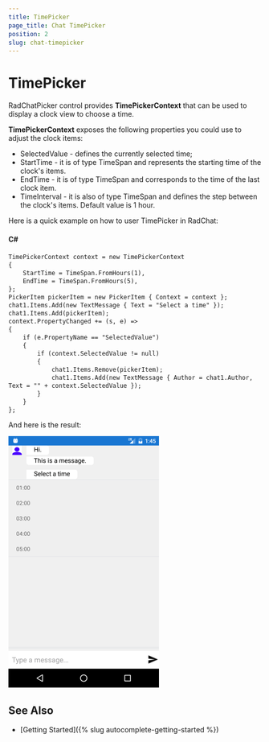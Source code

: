 ```yaml
---
title: TimePicker
page_title: Chat TimePicker
position: 2
slug: chat-timepicker
---
```


# TimePicker #

RadChatPicker control provides **TimePickerContext** that can be used to display a clock view to choose a time.

**TimePickerContext** exposes the following properties you could use to adjust the clock items:

* SelectedValue - defines the currently selected time;
* StartTime -  it is of type TimeSpan and represents the starting time of the clock's items.
* EndTime -  it is of type TimeSpan and corresponds to the time of the last clock item.
* TimeInterval - it is also of type TimeSpan and defines the step between the clock's items. Default value is 1 hour.

Here is a quick example on how to user TimePicker in RadChat:


#### C#

	TimePickerContext context = new TimePickerContext
	{
		StartTime = TimeSpan.FromHours(1),
		EndTime = TimeSpan.FromHours(5),
	};
	PickerItem pickerItem = new PickerItem { Context = context };
	chat1.Items.Add(new TextMessage { Text = "Select a time" });
	chat1.Items.Add(pickerItem);
	context.PropertyChanged += (s, e) =>
	{
		if (e.PropertyName == "SelectedValue")
		{
			if (context.SelectedValue != null)
			{
				chat1.Items.Remove(pickerItem);
				chat1.Items.Add(new TextMessage { Author = chat1.Author, Text = "" + context.SelectedValue });
			}
		}
	};
	
And here is the result:

![Chat Message](images/chat_timepicker.png)

## See Also

- [Getting Started]({% slug autocomplete-getting-started %})